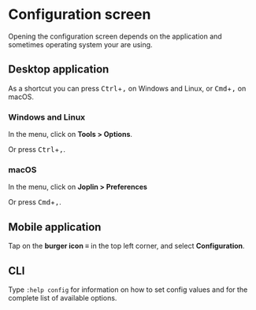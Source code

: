 # Configuration screen

Opening the configuration screen depends on the application and sometimes operating system your are using.

## Desktop application

As a shortcut you can press <kbd>Ctrl</kbd>+<kbd>,</kbd> on Windows and Linux, or <kbd>Cmd</kbd>+<kbd>,</kbd> on macOS.

### Windows and Linux

In the menu, click on **Tools > Options**.

Or press <kbd>Ctrl</kbd>+<kbd>,</kbd>.

### macOS

In the menu, click on **Joplin > Preferences**

Or press <kbd>Cmd</kbd>+<kbd>,</kbd>.

## Mobile application

Tap on the **burger icon ≡** in the top left corner, and select **Configuration**.

## CLI

Type `:help config` for information on how to set config values and for the complete list of available options.
